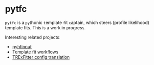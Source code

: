 # pytfc

`pytfc` is a `py`thonic `t`emplate `f`it `c`aptain, which steers (profile likelihood) template fits.
This is a work in progress.

Interesting related projects:
- [pyhfinput](https://github.com/lukasheinrich/pyhfinput)
- [Template fit workflows](https://github.com/alexander-held/template-fit-workflows)
- [TRExFitter config translation](https://github.com/alexander-held/TRExFitter-config-translation)
